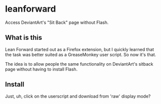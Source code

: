 # leanforward

Access DeviantArt's "Sit Back" page without Flash.

## What is this

Lean Forward started out as a Firefox extension, but I quickly learned that the task was better suited as a GreaseMonkey user script. So now it's that.

The idea is to allow people the same functionality on DeviantArt's sitback page without having to install Flash.

## Install

Just, uh, click on the userscript and download from 'raw' display mode?
